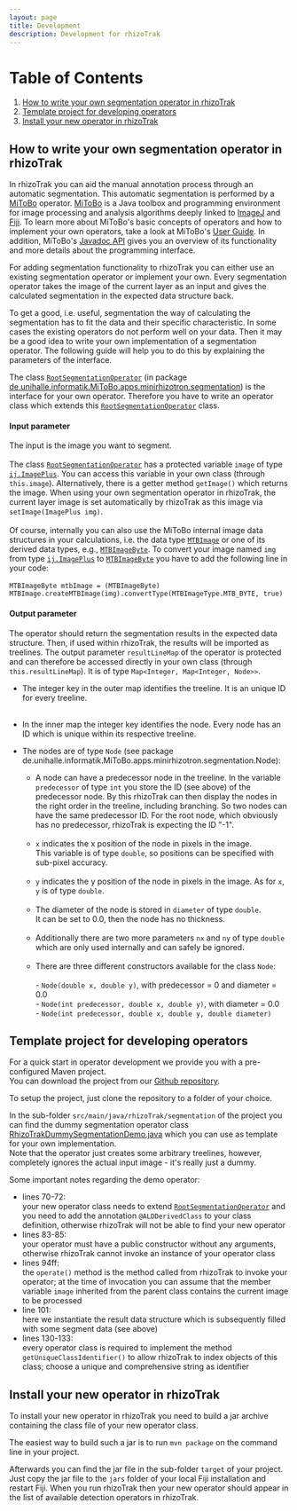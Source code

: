 ```yaml
---
layout: page
title: Development
description: Development for rhizoTrak
---
```


# Table of Contents
1. [How to write your own segmentation operator in rhizoTrak](#write)
2. [Template project for developing operators](#project)
3. [Install your new operator in rhizoTrak](#install)

## How to write your own segmentation operator in rhizoTrak<a name="write"></a>

In rhizoTrak you can aid the manual annotation process through an automatic
segmentation. This automatic segmentation is performed by a [MiToBo](https://mitobo.informatik.uni-halle.de) operator.
[MiToBo](https://mitobo.informatik.uni-halle.de) is a Java toolbox and programming environment for image processing and
analysis algorithms deeply linked to [ImageJ](https://imagej.net/Welcome) and [Fiji](http://fiji.sc/).
To learn more about MiToBo's basic concepts of operators and how to implement your own operators, take a look at
MiToBo's [User Guide](http://www.informatik.uni-halle.de/mitobo/downloads/manual/MiToBoManual.pdf).
In addition, MiToBo's [Javadoc API](http://www.informatik.uni-halle.de/mitobo/api/index.html)
gives you an overview of its functionality
and more details about the programming interface.

For adding segmentation functionality to rhizoTrak you can
either use an existing segmentation operator or implement your own. Every 
segmentation operator takes the image of the current layer as an input and gives
the calculated segmentation in the expected data structure back.

To get a good, i.e. useful, segmentation the way of calculating the segmentation
has to fit the data and their specific characteristic. In some cases the 
existing operators do not perform well on your data. Then it may be a good idea
to write your own implementation of a segmentation operator. The following
guide will help you to do this by explaining the parameters of the interface.
 
The class [`RootSegmentationOperator`](http://mitobo.informatik.uni-halle.de/api/de/unihalle/informatik/MiToBo/apps/minirhizotron/segmentation/RootSegmentationOperator.html) (in package [de.unihalle.informatik.MiToBo.apps.minirhizotron.segmentation](http://mitobo.informatik.uni-halle.de/api/de/unihalle/informatik/MiToBo/apps/minirhizotron/segmentation/package-summary.html))
is the interface for your own operator. Therefore you have to write an operator class which extends this
[`RootSegmentationOperator`](http://mitobo.informatik.uni-halle.de/api/de/unihalle/informatik/MiToBo/apps/minirhizotron/segmentation/RootSegmentationOperator.html) class.

#### Input parameter
The input is the image you want to segment.<br><br>The class [`RootSegmentationOperator`](http://mitobo.informatik.uni-halle.de/api/de/unihalle/informatik/MiToBo/apps/minirhizotron/segmentation/RootSegmentationOperator.html)
has a protected variable `image` of type
[`ij.ImagePlus`](https://imagej.nih.gov/ij/developer/api/ij/ImagePlus.html).
You can access this variable in your own class (through `this.image`).
Alternatively, there is a getter method `getImage()` which returns the image.
When using your own segmentation operator in rhizoTrak, the current layer image is set automatically by rhizoTrak
as this image via `setImage(ImagePlus img)`.<br><br>
Of course, internally you can also use the MiToBo internal image data structures in your calculations, i.e.
the data type
[`MTBImage`](http://mitobo.informatik.uni-halle.de/api/de/unihalle/informatik/MiToBo/core/datatypes/images/MTBImage.html)
or one of its derived data types, e.g.,
[`MTBImageByte`](http://mitobo.informatik.uni-halle.de/api/de/unihalle/informatik/MiToBo/core/datatypes/images/MTBImageByte.html).
To convert your image named `img` from type [`ij.ImagePlus`](https://imagej.nih.gov/ij/developer/api/ij/ImagePlus.html) to
[`MTBImageByte`](http://mitobo.informatik.uni-halle.de/api/de/unihalle/informatik/MiToBo/core/datatypes/images/MTBImageByte.html) you have to add the 
following line in your code:<br><br>
```MTBImageByte mtbImage = (MTBImageByte) MTBImage.createMTBImage(img).convertType(MTBImageType.MTB_BYTE, true)```

#### Output parameter
The operator should return the segmentation results in the expected data 
structure. Then, if used within rhizoTrak, the results will be imported as
treelines. The output 
parameter `resultLineMap` of the operator is protected and can therefore be accessed directly in 
your own class (through `this.resultLineMap`). It is of type `Map<Integer, Map<Integer, Node>>`.

* The integer key in the outer map identifies the treeline. It is an unique
		ID for every treeline.<br><br>
* In the inner map the integer key identifies the node. Every node has an
	     	ID which is unique within its respective treeline. 
* The nodes are of type `Node` (see package 
		de.unihalle.informatik.MiToBo.apps.minirhizotron.segmentation.Node):

  * A node can have a predecessor node in the treeline. In the variable 
			`predecessor` of type `int` you store
			the ID (see above) of the predecessor node. By this rhizoTrak can then 
			display the nodes in the right order in the treeline, including
			branching. So two nodes can have the same predecessor ID. For the
			root node, which obviously has no predecessor, rhizoTrak is expecting
			the ID "-1".<br><br>
  * `x` indicates the x position of the node in pixels in the image. <br>This
			variable is of type `double`, so positions can be specified with sub-pixel accuracy.<br><br>
  * `y` indicates the y position of the node in pixels in the image. As
			 	for `x`, `y` is of type `double`.<br><br>
  * The diameter of the node is stored in `diameter` of type `double`. <br>
			It can be set to 0.0, then the node has no thickness.<br><br>
  * Additionally there are two more parameters `nx` and `ny` of type `double`
			which are only used internally and can safely be ignored.<br><br>
  * There are three different constructors available for the class `Node`:<br><br>
		  	- `Node(double x, double y)`, with predecessor = 0 and diameter = 0.0 <br>
		 	- `Node(int predecessor, double x, double y)`, with diameter = 0.0<br>
		 	- `Node(int predecessor, double x, double y, double diameter)`


## Template project for developing operators <a name="project"></a>

For a quick start in operator development we provide you with a pre-configured Maven project.<br>
You can download the project from our [Github repository](https://github.com/prbio-hub/rhizoTrak-segmentationOperatorDemo).

To setup the project, just clone the repository to a folder of your choice.

In the sub-folder `src/main/java/rhizoTrak/segmentation` of the project you can find the dummy segmentation operator class
[RhizoTrakDummySegmentationDemo.java](https://github.com/prbio-hub/rhizoTrak-segmentationOperatorDemo/blob/master/src/main/java/rhizoTrak/segmentation/RhizoTrakDummySegmentationDemo.java) which you can use as template for your own implementation.<br>
Note that the operator just creates some arbitrary treelines, however, completely ignores the actual input image - it's really just a dummy.

Some important notes regarding the demo operator:
* lines 70-72:<br> your new operator class needs to extend [`RootSegmentationOperator`](http://mitobo.informatik.uni-halle.de/api/de/unihalle/informatik/MiToBo/apps/minirhizotron/segmentation/RootSegmentationOperator.html) and you need to add the annotation `@ALDDerivedClass` to your class definition, otherwise rhizoTrak will not be able to find your new operator
* lines 83-85:<br> your operator must have a public constructor without any arguments, otherwise rhizoTrak cannot invoke an instance of your operator class
* lines 94ff:<br> the `operate()` method is the method called from rhizoTrak to invoke your operator; at the time of invocation you can assume that the member variable `image` inherited from the parent class contains the current image to be processed
* line 101:<br> here we instantiate the result data structure which is subsequently filled with some segment data (see above)
* lines 130-133:<br> every operator class is required to implement the method `getUniqueClassIdentifier()` to allow rhizoTrak to index objects of this class; choose a unique and comprehensive string as identifier

## Install your new operator in rhizoTrak <a name="install"></a>
To install your new operator in rhizoTrak you need to build a jar archive containing the class file of your new operator class.<br>

The easiest way to build such a jar is to run `mvn package` on the command line in your project.<br>

Afterwards you can find the jar file in the sub-folder `target` of your project. Just copy the jar file to the `jars` folder of your local Fiji installation and restart Fiji. When you run rhizoTrak then your new operator should appear in the list of available detection operators in rhizoTrak.
